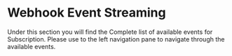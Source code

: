 # Webhook Event Streaming
Under this section you will find the Complete list of available events for Subscription. Please use to the left navigation pane to navigate through the available events.
